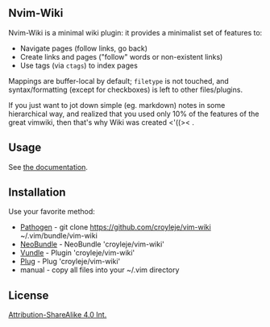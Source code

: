 Nvim-Wiki
------------

Nvim-Wiki is a minimal wiki plugin: it provides
a minimalist set of features to:

- Navigate pages (follow links, go back)
- Create links and pages ("follow" words or non-existent links)
- Use tags (via `ctags`) to index pages

Mappings are buffer-local by default; `filetype` is not touched, and
syntax/formatting (except for checkboxes) is left to other files/plugins.

If you just want to jot down simple (eg. markdown) notes in some hierarchical
way, and realized that you used only 10% of the features of the great vimwiki,
then that's why Wiki was created <'((>< .

Usage
------
See [the documentation](doc/wiki.txt).

Installation
-------------
Use your favorite method:
*  [Pathogen][1] - git clone https://github.com/croyleje/vim-wiki ~/.vim/bundle/vim-wiki
*  [NeoBundle][2] - NeoBundle 'croyleje/vim-wiki'
*  [Vundle][3] - Plugin 'croyleje/vim-wiki'
*  [Plug][4] - Plug 'croyleje/vim-wiki'
*  manual - copy all files into your ~/.vim directory

License
--------
[Attribution-ShareAlike 4.0 Int.](https://creativecommons.org/licenses/by-sa/4.0/)

[1]: https://github.com/tpope/vim-pathogen
[2]: https://github.com/Shougo/neobundle.vim
[3]: https://github.com/gmarik/vundle
[4]: https://github.com/junegunn/vim-plug
